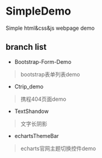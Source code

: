 # SimpleDemo
Simple html&amp;css&amp;js webpage demo
## branch list

- Bootstrap-Form-Demo
> bootstrap表单列表demo

- Ctrip_demo
> 携程404页面demo

- TextShandow
> 文字长阴影

- echartsThemeBar
> echarts官网主题切换控件demo
